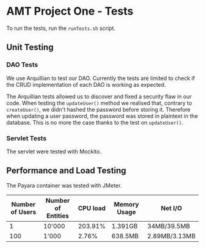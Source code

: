 # AMT Project One - Tests

To run the tests, run the `runTests.sh` script.

## Unit Testing

### DAO Tests

We use Arquillian to test our DAO. Currently the tests are limited to check if the CRUD implementation of each DAO is working as expected.

The Arquillian tests allowed us to discover and fixed a security flaw in our code.
When testing the `updateUser()` method we realised that, contrary to `createUser()`, we didn't hashed the password before storing it. Therefore when updating a user password, the password was stored in plaintext in the database. This is no more the case thanks to the test on `updateUser()`.

### Servlet Tests

The servlet were tested with Mockito.

## Performance and Load Testing

The Payara container was tested with JMeter.


| Number of Users | Number of Entities | CPU load | Memory Usage | Net I/O |
| --- | --- | --- | --- | --- |
| 1 | 10'000 | 203.91% | 1.391GB | 34MB/39.5MB |
| 100 | 1'000 | 2.76% | 638.5MB | 2.89MB/3.13MB |
